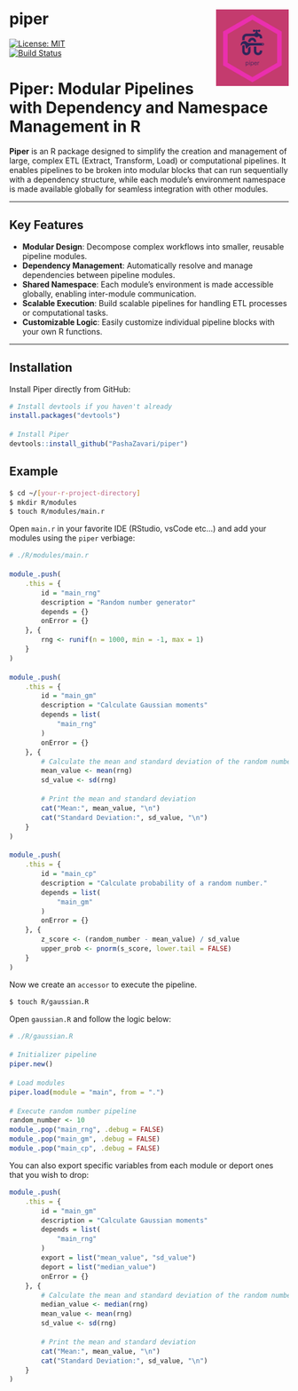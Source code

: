 # piper <img src="https://github.com/PashaZavari/piper/blob/master/assets/logo.png?raw=true" align="right" height="138" />

[![License: MIT](https://img.shields.io/badge/License-MIT-yellow.svg)](https://opensource.org/licenses/MIT)  
[![Build Status](https://github.com/PashaZavari/piper/workflows/R-CMD-check/badge.svg)](https://github.com/PashaZavari/piper/actions)


# Piper: Modular Pipelines with Dependency and Namespace Management in R

**Piper** is an R package designed to simplify the creation and management of large, complex ETL (Extract, Transform, Load) or computational pipelines. It enables pipelines to be broken into modular blocks that can run sequentially with a dependency structure, while each module’s environment namespace is made available globally for seamless integration with other modules.

---

## Key Features

- **Modular Design**: Decompose complex workflows into smaller, reusable pipeline modules.
- **Dependency Management**: Automatically resolve and manage dependencies between pipeline modules.
- **Shared Namespace**: Each module’s environment is made accessible globally, enabling inter-module communication.
- **Scalable Execution**: Build scalable pipelines for handling ETL processes or computational tasks.
- **Customizable Logic**: Easily customize individual pipeline blocks with your own R functions.

---

## Installation

Install Piper directly from GitHub:

```R
# Install devtools if you haven't already
install.packages("devtools")

# Install Piper
devtools::install_github("PashaZavari/piper")

```

## Example

```bash
$ cd ~/[your-r-project-directory]
$ mkdir R/modules
$ touch R/modules/main.r
```

Open `main.r` in your favorite IDE (RStudio, vsCode etc...) and add your modules using the `piper` verbiage:

```R
# ./R/modules/main.r

module_.push(
    .this = {
        id = "main_rng"
        description = "Random number generator"
        depends = {}
        onError = {}
    }, {
        rng <- runif(n = 1000, min = -1, max = 1)
    }
)

module_.push(
    .this = {
        id = "main_gm"
        description = "Calculate Gaussian moments"
        depends = list(
            "main_rng"
        )
        onError = {}
    }, {
        # Calculate the mean and standard deviation of the random numbers
        mean_value <- mean(rng)
        sd_value <- sd(rng)

        # Print the mean and standard deviation
        cat("Mean:", mean_value, "\n")
        cat("Standard Deviation:", sd_value, "\n")
    }
)

module_.push(
    .this = {
        id = "main_cp"
        description = "Calculate probability of a random number."
        depends = list(
            "main_gm"
        )
        onError = {}
    }, {
        z_score <- (random_number - mean_value) / sd_value
        upper_prob <- pnorm(s_score, lower.tail = FALSE)
    }
)
```

Now we create an `accessor` to execute the pipeline. 

```bash
$ touch R/gaussian.R
```

Open `gaussian.R` and follow the logic below:

```R
# ./R/gaussian.R

# Initializer pipeline
piper.new()

# Load modules
piper.load(module = "main", from = ".")

# Execute random number pipeline
random_number <- 10
module_.pop("main_rng", .debug = FALSE)
module_.pop("main_gm", .debug = FALSE)
module_.pop("main_cp", .debug = FALSE)
```
You can also export specific variables from each module or deport ones that you wish to drop: 

```R
module_.push(
    .this = {
        id = "main_gm"
        description = "Calculate Gaussian moments"
        depends = list(
            "main_rng"
        )
        export = list("mean_value", "sd_value")
        deport = list("median_value")
        onError = {}
    }, {
        # Calculate the mean and standard deviation of the random numbers
        median_value <- median(rng)
        mean_value <- mean(rng)
        sd_value <- sd(rng)

        # Print the mean and standard deviation
        cat("Mean:", mean_value, "\n")
        cat("Standard Deviation:", sd_value, "\n")
    }
)
```
